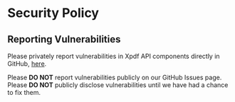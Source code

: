# Security Policy

## Reporting Vulnerabilities

Please privately report vulnerabilities in Xpdf API components directly in GitHub, [here](https://github.com/codyfrehr/xpdf-api/security/advisories/new).

Please **DO NOT** report vulnerabilities publicly on our GitHub Issues page.\
Please **DO NOT** publicly disclose vulnerabilities until we have had a chance to fix them.